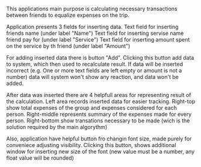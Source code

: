 This applications main purpose is calculating necessary transactions between friends to equalize expenses on the trip.

Application presents 3 fields for inserting data.
Text field for inserting friends name (under label "Name")
Text field for inserting servise name friend pay for (under label "Service")
Text field for inserting amount spent on the service by th friend (under label "Amount")

For adding inserted data there is button "Add". Clicking this button add data to system, which then used to recalculate result.
If data will be inserted incorrect (e.g. One or more text fields are left empty or amount is not a number) data will system won't show any reaction, and data won't be added.

After data was inserted there are 4 helpfull areas for representing result of the calculation.
Left area records inserted data for easier tracking.
Right-top show total expenses of the group and expenses considered for each person.
Right-middle represents summary of the expenses made for every person.
Right-bottom show transations necessary to be made (wich is the solution required by the main algorythm)

Also, application have helpful button fro changin font size, made purely for conveniece adjusting visibility.
Clicking this button, shows additional window for inserting new size of the font (new value must be a number, any float value will be rounded)
